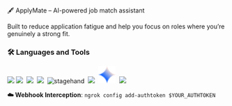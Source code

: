 🖋️ ApplyMate – AI-powered job match assistant

Built to reduce application fatigue and help you focus on roles where you’re genuinely a strong fit.

### 🛠️ Languages and Tools

<img src="https://cdn.svgporn.com/logos/typescript-icon.svg" width="48">&nbsp;<img src=https://nuxt.com/assets/design-kit/icon-green.png width="48">
&nbsp;<img src="https://cdn.svgporn.com/logos/postgresql.svg" width="48">
&nbsp;<img src="https://cdn.svgporn.com/logos/redis.svg" width="42">
&nbsp;<img src="https://www.stagehand.dev/logo.svg" width="48" alt="stagehand">
&nbsp;<img src="https://cdn.svgporn.com/logos/playwright.svg" width="42">
&nbsp;<img src="./public/gemini.svg" width="40">
&nbsp;<img src="https://cdn.svgporn.com/logos/bun.svg" width="48">

**☁️ Webhook Interception**: `ngrok config add-authtoken $YOUR_AUTHTOKEN`
